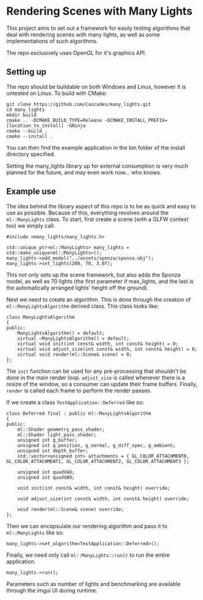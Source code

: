 # Rendering Scenes with Many Lights

This project aims to set out a framework for easily testing algorithms that deal with rendering scenes with many lights, as well as some implementations of such algorithms.

The repo exclusively uses OpenGL for it's graphics API.

## Setting up

The repo should be buildable on both Windows and Linux, however it is untested on Linux. To build with CMake:

```
git clone https://github.com/Cascades/many_lights.git
cd many_lights
mkdir build
cmake .. -DCMAKE_BUILD_TYPE=Release -DCMAKE_INSTALL_PREFIX=[location_to_install] -GNinja
cmake --build .
cmake --install .
```

You can then find the example application in the bin folder of the install directory specified.

Setting the many_lights library up for external consumption is very much planned for the future, and may even work now... who knows.

## Example use

The idea behind the library aspect of this repo is to be as quick and easy to use as possible. Because of this, everything revolves around the `ml::ManyLights` class. To start, first create a scene (with a GLFW context too) we simply call:

```
#include <many_lights/many_lights.h>

std::unique_ptr<ml::ManyLights> many_lights = std::make_unique<ml::ManyLights>();
many_lights->add_model("../assets/sponza/sponza.obj");
many_lights->set_lights(200, 70, 3.0f);
```
This not only sets up the scene framework, but also adds the Sponza model, as well as 70 lights (the first parameter if max_lights, and the last is the automatically arranged lights' height off the ground).

Next we need to create an algorithm. This is done through the creation of `ml::ManyLightsAlgorithm` derived class. This class looks like:

```
class ManyLightsAlgorithm
{
public:
    ManyLightsAlgorithm() = default;
    virtual ~ManyLightsAlgorithm() = default;
    virtual void init(int const& width, int const& height) = 0;
    virtual void adjust_size(int const& width, int const& height) = 0;
    virtual void render(ml::Scene& scene) = 0;
};
```

The `init` function can be used for any pre-processing that shouldn't be done in the main render loop. `adjust_size` is called whenever there is a resize of the window, so a consumer can update their frame buffers. Finally, `render` is called each frame to perform the render passes.

If we create a class `TestApplication::Deferred` like so:

```
class Deferred final : public ml::ManyLightsAlgorithm
{
public:
    ml::Shader geometry_pass_shader;
    ml::Shader light_pass_shader;
    unsigned int g_buffer;
    unsigned int g_position, g_normal, g_diff_spec, g_ambient;
    unsigned int depth_buffer;
    std::vector<unsigned int> attachments = { GL_COLOR_ATTACHMENT0, GL_COLOR_ATTACHMENT1, GL_COLOR_ATTACHMENT2, GL_COLOR_ATTACHMENT3 };

    unsigned int quadVAO;
    unsigned int quadVBO;

    void init(int const& width, int const& height) override;

    void adjust_size(int const& width, int const& height) override;

    void render(ml::Scene& scene) override;
};
```

Then we can encapsulate our rendering algorithm and pass it to `ml::ManyLights` like so:

```
many_lights->set_algorithm<TestApplication::Deferred>();
```

Finally, we need only call `ml::ManyLights::run()` to run the entire application.

```
many_lights->run();
```

Parameters such as number of lights and benchmarking are available through the imgui UI during runtime.
